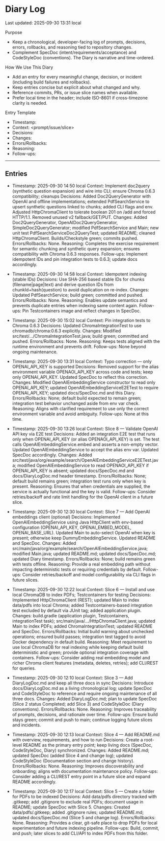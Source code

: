 # Diary Log

Last updated: 2025-09-30 13:31 local

Purpose
- Keep a chronological, developer-facing log of prompts, decisions, errors, rollbacks, and reasoning tied to repository changes.
- Complement SpecDoc (intent/requirements/acceptance) and CodeStyleDoc (conventions). The Diary is narrative and time-ordered.

How We Use This Diary
- Add an entry for every meaningful change, decision, or incident (including build failures and rollbacks).
- Keep entries concise but explicit about what changed and why.
- Reference commits, PRs, or issue slice names when available.
- Prefer local time in the header; include ISO-8601 if cross-timezone clarity is needed.

Entry Template
- Timestamp: <YYYY-MM-DD HH:mm local>
- Context: <prompt/issue/slice>
- Decisions: <key decisions made>
- Changes: <files or areas touched>
- Errors/Rollbacks: <if any>
- Reasoning: <summary of rationale>
- Follow-ups: <next actions>

---

## Entries

- Timestamp: 2025-09-30 14:50 local
  Context: Implement doc2query (synthetic question expansion) and wire into CLI; ensure Chroma 0.6.3 compatibility; cleanups
  Decisions: Added Doc2QueryGenerator with OpenAI and offline implementations; extended PdfSearchService to upsert synthetic questions linked to chunks; added CLI flags and env. Adjusted HttpChromaClient to tolerate boolean 201 on /add and forced HTTP/1.1. Removed unused v2 fallback/GET/PUT.
  Changes: Added Doc2QueryGenerator, OpenAIDoc2QueryGenerator, SimpleDoc2QueryGenerator; modified PdfSearchService and Main; new unit test PdfSearchServiceDoc2QueryTest; updated README; cleaned HttpChromaClient. Builds/Checkstyle green; commits pushed.
  Errors/Rollbacks: None.
  Reasoning: Completes the exercise requirement for semantic chunking and synthetic query expansion; ensures compatibility with Chroma 0.6.3 responses.
  Follow-ups: Implement idempotent IDs and pin integration tests to 0.6.3; update docs accordingly.

- Timestamp: 2025-09-30 14:58 local
  Context: Idempotent indexing (stable IDs)
  Decisions: Use SHA-256 based stable IDs for chunks (filename|page|text) and derive question IDs from chunkId+hash(question) to avoid duplication on re-index.
  Changes: Updated PdfSearchService; build green; committed and pushed.
  Errors/Rollbacks: None.
  Reasoning: Enables update semantics and prevents duplicate entries when indexing same content again.
  Follow-ups: Pin Testcontainers image and reflect changes in SpecDoc.

- Timestamp: 2025-09-30 15:02 local
  Context: Pin integration tests to Chroma 0.6.3
  Decisions: Updated ChromaIntegrationTest to use chromadb/chroma:0.6.3 explicitly.
  Changes: Modified src/test/.../ChromaIntegrationTest.java; build green; committed and pushed.
  Errors/Rollbacks: None.
  Reasoning: Keeps tests aligned with the runtime environment and prevents drift.
  Follow-ups: None beyond ongoing maintenance.

- Timestamp: 2025-09-30 13:31 local
  Context: Typo correction — only OPENAI_API_KEY is supported
  Decisions: Removed support for the alias environment variable OPENAOI_API_KEY across code and tests; keep only OPENAI_API_KEY. Updated SpecDoc to reflect this correction.
  Changes: Modified OpenAIEmbeddingService constructor to read only OPENAI_API_KEY; updated OpenAIEmbeddingServiceE2ETest to require OPENAI_API_KEY; updated docs/SpecDoc.md and this Diary.
  Errors/Rollbacks: None; default build expected to remain green; integration test behavior unchanged aside from env var check.
  Reasoning: Aligns with clarified requirement to use only the correct environment variable and avoid ambiguity.
  Follow-ups: None at this time.

- Timestamp: 2025-09-30 13:26 local
  Context: Slice 8 — Validate OpenAI API key via E2E test
  Decisions: Added an integration E2E test that runs only when OPENAI_API_KEY (or alias OPENAOI_API_KEY) is set. The test calls OpenAIEmbeddingService.embed and asserts a non-empty vector. Updated OpenAIEmbeddingService to accept the alias env var. Updated SpecDoc accordingly.
  Changes: Added src/test/java/org/example/search/OpenAIEmbeddingServiceE2ETest.java; modified OpenAIEmbeddingService to read OPENAOI_API_KEY if OPENAI_API_KEY is absent; updated docs/SpecDoc.md and docs/DiaryLogDoc.md header timestamp.
  Errors/Rollbacks: None; default build remains green; integration test runs only when key is present.
  Reasoning: Ensures that when credentials are supplied, the service is actually functional and the key is valid.
  Follow-ups: Consider retries/backoff and rate limit handling for the OpenAI client in a future slice.

- Timestamp: 2025-09-30 12:30 local
  Context: Slice 7 — Add OpenAI embeddings client (optional)
  Decisions: Implemented OpenAIEmbeddingService using Java HttpClient with env-based configuration (OPENAI_API_KEY, OPENAI_EMBED_MODEL, OPENAI_BASE_URL). Updated Main to auto-select OpenAI when key is present; otherwise keep DummyEmbeddingService. Updated README and SpecDoc.
  Changes: Added src/main/java/org/example/search/OpenAIEmbeddingService.java; modified Main.java; updated README.md; updated docs/SpecDoc.md; updated Diary timestamp.
  Errors/Rollbacks: None; build remains green with tests offline.
  Reasoning: Provide a real embedding path without impacting deterministic tests or requiring credentials by default.
  Follow-ups: Consider retries/backoff and model configurability via CLI flags in future slices.

- Timestamp: 2025-09-30 12:22 local
  Context: Slice 6 — Install and use local ChromaDB to index PDFs; Testcontainers for testing
  Decisions: Implemented HttpChromaClient (REST); updated Main to index data/pdfs into local Chroma; added Testcontainers-based integration test excluded by default via JUnit tag; added application plugin.
  Changes: build.gradle (application plugin, Testcontainers, integrationTest task); src/main/java/.../HttpChromaClient.java; updated Main to index PDFs; added ChromaIntegrationTest; updated README and SpecDoc.
  Errors/Rollbacks: Initial build warning about unchecked operations; ensured build passes; integration test tagged to avoid Docker dependency in default build.
  Reasoning: Meet requirement to use local ChromaDB for real indexing while keeping default build deterministic and green; provide optional integration coverage with containers.
  Follow-ups: Consider adding real embedding model and richer Chroma client features (metadata, deletes, retries); add CLI/REST for queries.

- Timestamp: 2025-09-30 12:10 local
  Context: Slice 3 — Add DiaryLogDoc.md and keep all three docs in sync
  Decisions: Introduce docs/DiaryLogDoc.md as a living chronological log; update SpecDoc and CodeStyleDoc to reference and require ongoing maintenance of all three docs.
  Changes: Added DiaryLogDoc.md; plan to update SpecDoc (Slice 2 status Completed; add Slice 3) and CodeStyleDoc (Diary conventions).
  Errors/Rollbacks: None.
  Reasoning: Improves traceability of prompts, decisions, and rationale over time.
  Follow-ups: Ensure build stays green; commit and push to main; continue logging future slices and incidents.

- Timestamp: 2025-09-30 12:13 local
  Context: Slice 4 — Add README.md with overview, requirements, and how to run
  Decisions: Create a root-level README as the primary entry point; keep living docs (SpecDoc, CodeStyleDoc, Diary) synchronized.
  Changes: Added README.md; updated SpecDoc (added Slice 4 and change log); updated CodeStyleDoc (Documentation section and change history).
  Errors/Rollbacks: None.
  Reasoning: Improves discoverability and onboarding; aligns with documentation maintenance policy.
  Follow-ups: Consider adding a CLI/REST entry point in a future slice and expand README accordingly.


- Timestamp: 2025-09-30 12:17 local
  Context: Slice 5 — Create a folder for PDFs to be indexed
  Decisions: Add data/pdfs directory tracked with .gitkeep; add .gitignore to exclude real PDFs; document usage in README; update SpecDoc with Slice 5.
  Changes: Created data/pdfs/.gitkeep; added .gitignore rules; updated README.md; updated docs/SpecDoc.md (Slice 5 and change log).
  Errors/Rollbacks: None.
  Reasoning: Provides a clear, git-safe place to drop PDFs for local experimentation and future indexing pipeline.
  Follow-ups: Build, commit, and push; later slices to add CLI/API to index PDFs from this folder.
